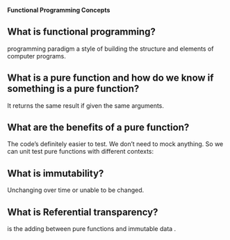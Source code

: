 **Functional Programming Concepts**

## What is functional programming?

programming paradigm a style of building the structure and elements of computer programs.

## What is a pure function and how do we know if something is a pure function?

It returns the same result if given the same arguments.

## What are the benefits of a pure function?

The code’s definitely easier to test. We don’t need to mock anything. So we can unit test pure functions with different contexts:

## What is immutability?

Unchanging over time or unable to be changed.

## What is Referential transparency?

is the adding between pure functions and immutable data .
